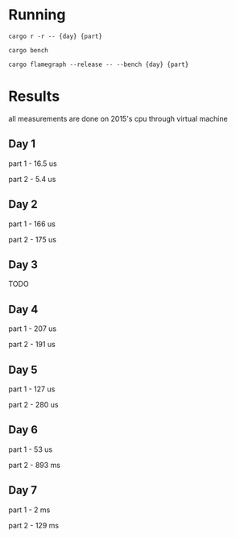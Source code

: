 # Running

```
cargo r -r -- {day} {part}
```

```
cargo bench
```

```
cargo flamegraph --release -- --bench {day} {part}
```

# Results
all measurements are done on 2015's cpu through virtual machine

## Day 1 
part 1 - 16.5 us 

part 2 -  5.4 us

## Day 2 
part 1 - 166 us 

part 2 - 175 us 

## Day 3 
TODO

## Day 4
part 1 - 207 us 

part 2 - 191 us 

## Day 5
part 1 - 127 us 

part 2 - 280 us 

## Day 6
part 1 - 53 us 

part 2 - 893 ms 

## Day 7
part 1 - 2 ms 

part 2 - 129 ms
